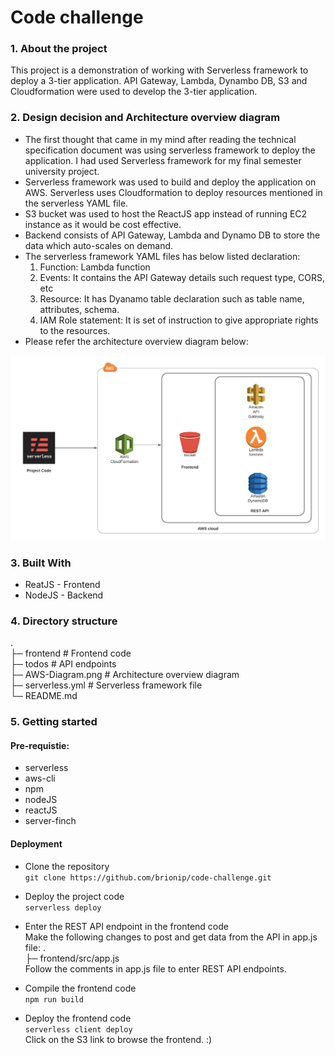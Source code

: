 # Code challenge

### 1. About the project

This project is a demonstration of working with Serverless framework to deploy a 3-tier application. API Gateway, Lambda, Dynambo DB, S3 and Cloudformation were used to develop the 3-tier application. 


### 2. Design decision and Architecture overview diagram
-	The first thought that came in my mind after reading the technical specification document was using serverless framework to deploy the application. I had used  Serverless framework for my final semester university project. 
-	Serverless framework was used to build and deploy the application on AWS. Serverless uses Cloudformation to deploy resources mentioned in the serverless YAML file.
-	S3 bucket was used to host the ReactJS app instead of running EC2 instance as it would be cost effective.
-	Backend consists of API Gateway, Lambda and Dynamo DB to store the data which auto-scales on demand.
-	The serverless framework YAML files has below listed declaration:<br>
	1. Function: Lambda function <br>
	2. Events: It contains the API Gateway details such request type, CORS, etc <br>
	3. Resource: It has Dyanamo table declaration such as table name, attributes, schema. <br>
	4. IAM Role statement: It is set of instruction to give appropriate rights to the resources. <br>
-	Please refer the architecture overview diagram below: 

![alt text](https://github.com/brionip/code-challenge/blob/master/AWS-Diagram.png "Architecture Overview Diagram")


### 3. Built With

* ReatJS - Frontend
* NodeJS - Backend

### 4. Directory structure
. <br>
├─ frontend                 # Frontend code <br>
├─ todos                    # API endpoints <br>
├─ AWS-Diagram.png          # Architecture overview diagram <br>
├─ serverless.yml           # Serverless framework file <br>
└─ README.md

### 5. Getting started

#### Pre-requistie:
* serverless
* aws-cli
* npm
* nodeJS
* reactJS
* server-finch

#### Deployment
* Clone the repository <br>
`git clone https://github.com/brionip/code-challenge.git`

* Deploy the project code <br>
`serverless deploy`

* Enter the REST API endpoint in the frontend code <br>
Make the following changes to post and get data from the API in app.js file:
. <br>
├─ frontend/src/app.js <br>
Follow the comments in app.js file to enter REST API endpoints.<br>
- Compile the frontend code <br>
`npm run build` 


* Deploy the frontend code <br>
`serverless client deploy` <br>
Click on the S3 link to browse the frontend. :)

